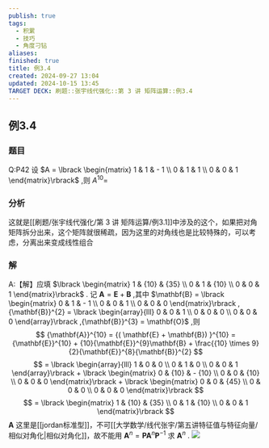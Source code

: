 ```yaml
---
publish: true
tags:
  - 积累
  - 技巧
  - 角度刁钻
aliases: 
finished: true
title: 例3.4
created: 2024-09-27 13:04
updated: 2024-10-15 13:45
TARGET DECK: 刷题::张宇线代强化::第 3 讲 矩阵运算::例3.4
---
```

## 例3.4
### 题目
Q:P42 设 $A = \lbrack \begin{matrix} 1 & 1 & - 1 \\ 0 & 1 & 1 \\ 0 & 0 & 1 \end{matrix}\rbrack$ ,则 ${A}^{10} =$
### 分析
这就是[[刷题/张宇线代强化/第 3 讲 矩阵运算/例3.1]]中涉及的这个，如果把对角矩阵拆分出来，这个矩阵就很稀疏，因为这里的对角线也是比较特殊的，可以考虑，分离出来变成线性组合
### 解
A:【解】应填 $\lbrack \begin{matrix} 1 & {10} & {35} \\ 0 & 1 & {10} \\ 0 & 0 & 1 \end{matrix}\rbrack$ .
记 $\mathbf{A} = \mathbf{E} + \mathbf{B}$ ,其中 $\mathbf{B} = \lbrack \begin{matrix} 0 & 1 & - 1 \\ 0 & 0 & 1 \\ 0 & 0 & 0 \end{matrix}\rbrack ,{\mathbf{B}}^{2} = \lbrack \begin{array}{lll} 0 & 0 & 1 \\ 0 & 0 & 0 \\ 0 & 0 & 0 \end{array}\rbrack ,{\mathbf{B}}^{3} = \mathbf{O}$ ,则
$$
{\mathbf{A}}^{10} = {( \mathbf{E} + \mathbf{B}) }^{10} = {\mathbf{E}}^{10} + {10}{\mathbf{E}}^{9}\mathbf{B} + \frac{{10} \times 9}{2}{\mathbf{E}}^{8}{\mathbf{B}}^{2}
$$
$$
= \lbrack \begin{array}{lll} 1 & 0 & 0 \\ 0 & 1 & 0 \\ 0 & 0 & 1 \end{array}\rbrack + \lbrack \begin{matrix} 0 & {10} & - {10} \\ 0 & 0 & {10} \\ 0 & 0 & 0 \end{matrix}\rbrack + \lbrack \begin{matrix} 0 & 0 & {45} \\ 0 & 0 & 0 \\ 0 & 0 & 0 \end{matrix}\rbrack
$$
$$
= \lbrack \begin{matrix} 1 & {10} & {35} \\ 0 & 1 & {10} \\ 0 & 0 & 1 \end{matrix}\rbrack
$$
$\mathbf{A}$ 这里是[[jordan标准型]]，不可[[大学数学/线代张宇/第五讲特征值与特征向量/相似对角化|相似对角化]]，故不能用 ${\mathbf{A}}^{n} = \mathbf{P}{\mathbf{A}}^{n}{\mathbf{P}}^{-1}$ 求 ${\mathbf{A}}^{n}$ .
![](https://img.hwenyi.tech/202410152142761.webp)
